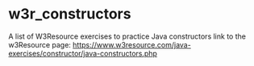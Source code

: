 # w3r_constructors
A list of W3Resource exercises to practice Java constructors
link to the w3Resource page: https://www.w3resource.com/java-exercises/constructor/java-constructors.php
